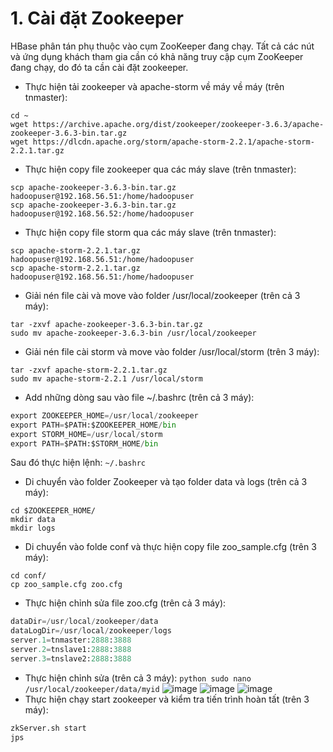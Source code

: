 # 1. Cài đặt Zookeeper
HBase phân tán phụ thuộc vào cụm ZooKeeper đang chạy. Tất cả các nút và ứng dụng khách tham gia cần có khả năng truy cập cụm ZooKeeper đang chạy, do đó ta cần cài đặt zookeeper. </br>
- Thực hiện tải zookeeper và apache-storm về máy về máy (trên tnmaster): </br>
```text
cd ~
wget https://archive.apache.org/dist/zookeeper/zookeeper-3.6.3/apache-zookeeper-3.6.3-bin.tar.gz 
wget https://dlcdn.apache.org/storm/apache-storm-2.2.1/apache-storm-2.2.1.tar.gz
```
- Thực hiện copy file zookeeper qua các máy slave (trên tnmaster):
```text
scp apache-zookeeper-3.6.3-bin.tar.gz hadoopuser@192.168.56.51:/home/hadoopuser
scp apache-zookeeper-3.6.3-bin.tar.gz hadoopuser@192.168.56.52:/home/hadoopuser
```
- Thực hiện copy file storm qua các máy slave (trên tnmaster):
```text
scp apache-storm-2.2.1.tar.gz hadoopuser@192.168.56.51:/home/hadoopuser
scp apache-storm-2.2.1.tar.gz hadoopuser@192.168.56.51:/home/hadoopuser
```
-	Giải nén file cài và move vào folder /usr/local/zookeeper (trên cả 3 máy):
```text
tar -zxvf apache-zookeeper-3.6.3-bin.tar.gz
sudo mv apache-zookeeper-3.6.3-bin /usr/local/zookeeper
```
-	Giải nén file cài storm và move vào folder /usr/local/storm (trên 3 máy):
```text
tar -zxvf apache-storm-2.2.1.tar.gz
sudo mv apache-storm-2.2.1 /usr/local/storm
```
-	Add những dòng sau vào file ~/.bashrc (trên cả 3 máy):
```python
export ZOOKEEPER_HOME=/usr/local/zookeeper
export PATH=$PATH:$ZOOKEEPER_HOME/bin
export STORM_HOME=/usr/local/storm
export PATH=$PATH:$STORM_HOME/bin
```
Sau đó thực hiện lệnh: ```~/.bashrc```
- Di chuyển vào folder Zookeeper và tạo folder data và logs (trên cả 3 máy):
```text
cd $ZOOKEEPER_HOME/
mkdir data
mkdir logs
```
-	Di chuyển vào folde conf và thực hiện copy file zoo_sample.cfg (trên 3 máy):
```text
cd conf/
cp zoo_sample.cfg zoo.cfg
```
-	Thực hiện chỉnh sửa file zoo.cfg (trên cả 3 máy):
```python
dataDir=/usr/local/zookeeper/data
dataLogDir=/usr/local/zookeeper/logs
server.1=tnmaster:2888:3888
server.2=tnslave1:2888:3888
server.3=tnslave2:2888:3888
```
-	Thực hiện chỉnh sửa (trên cả 3 máy):
```python sudo nano /usr/local/zookeeper/data/myid```
![image](https://user-images.githubusercontent.com/88712945/209456104-b666371a-cdb6-464f-bf53-c535437f2b64.png)
![image](https://user-images.githubusercontent.com/88712945/209456108-a97a204a-a0db-46e5-8a31-0483ec03d8a7.png)
![image](https://user-images.githubusercontent.com/88712945/209456112-cb50605d-ec51-4f89-a5fe-94c300bc1742.png)
-	Thực hiện chạy start zookeeper và kiểm tra tiến trình hoàn tất (trên 3 máy):
```python 
zkServer.sh start
jps
```






